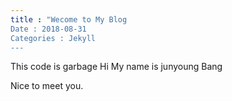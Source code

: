 ```yaml
---
title : "Wecome to My Blog
Date : 2018-08-31
Categories : Jekyll
---
```

This code is garbage Hi My name is junyoung Bang

Nice to meet you.
